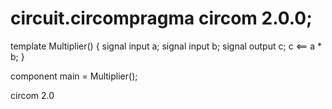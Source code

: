 # circuit.circompragma circom 2.0.0;

template Multiplier() {
    signal input a;
    signal input b;
    signal output c;
    c <== a * b;
}

component main = Multiplier();
 

circom 2.0
